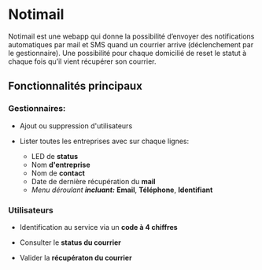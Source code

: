 # Notimail

Notimail est une webapp qui donne la possibilité d’envoyer des notifications automatiques par mail et SMS quand un courrier arrive (déclenchement par le gestionnaire). Une possibilité pour chaque domicilié de reset le statut à chaque fois qu’il vient récupérer son courrier. 

## Fonctionnalités principaux

### Gestionnaires:

- Ajout ou suppression d'utilisateurs
- Lister toutes les entreprises avec sur chaque lignes:

    - LED de **status**
    - Nom **d'entreprise**
    - Nom de **contact**
    - Date de dernière récupération du **mail**
    - *Menu déroulant **incluant:*** **Email**, **Téléphone**, **Identifiant**

### Utilisateurs

- Identification au service via un **code à 4 chiffres**

- Consulter le **status du courrier**

- Valider la **récupératon du courrier**
